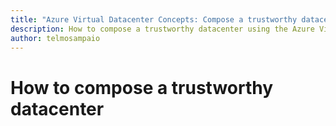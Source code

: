 ```yaml
---
title: "Azure Virtual Datacenter Concepts: Compose a trustworthy datacenter" 
description: How to compose a trustworthy datacenter using the Azure Virtual Datacenter framework.
author: telmosampaio
---
```


# How to compose a trustworthy datacenter